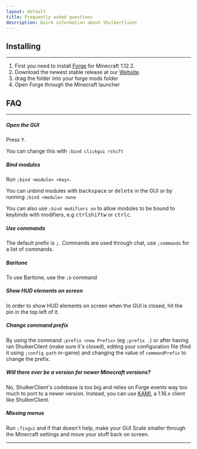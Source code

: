 ```yaml
---
layout: default
title: Frequently asked questions
description: Quick information about ShulkerClient
---
```


## Installing

***
1. First you need to install [Forge](https://files.minecraftforge.net/maven/net/minecraftforge/forge/index_1.12.2.html) for Minecraft 1.12.2.
2. Download the newest stable release at our [Website](https://shulker.fun).
3. drag the folder into your forge mods folder
4. Open Forge through the Minecraft launcher

## FAQ

***

##### Open the GUI
Press <kbd>Y</kbd>.

You can change this with `;bind clickgui rshift`

##### Bind modules
Run `;bind <module> <key>`.

You can unbind modules with <kbd>backspace</kbd> or <kbd>delete</kbd> in the GUI or by running `;bind <module> none`

You can also use `;bind modifiers on` to allow modules to be bound to keybinds with modifiers, e.g <kbd>ctrl</kbd><kbd>shift</kbd><kbd>w</kbd> or <kbd>ctrl</kbd><kbd>c</kbd>.

##### Use commands
The default prefix is <kbd>;</kbd>. Commands are used through chat, use `;commands` for a list of commands.

##### Baritone

To use Baritone, use the `;b` command

##### Show HUD elements on screen
In order to show HUD elements on screen when the GUI is closed, hit the pin in the top left of it.

##### Change command prefix
By using the command `;prefix <new Prefix>` (eg `;prefix .`) or after having ran ShulkerClient (make sure it's closed), editing your configuration file (find it using `;config path` in-game) and changing the value of `commandPrefix` to change the prefix.

##### Will there ever be a version for newer Minecraft versions?
No, ShulkerClient's codebase is too big and relies on Forge events way too much to port to a newer version. Instead, you can use [KAMI](https://kamiclient.com), a 1.16.x client like ShulkerClient.

##### Missing menus
Run `;fixgui` and if that doesn't help, make your GUI Scale smaller through the Minecraft settings and move your stuff back on screen. 

***
